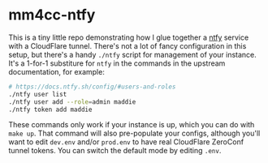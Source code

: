 mm4cc-ntfy
==========

This is a tiny little repo demonstrating how I glue together a
[ntfy](https://ntfy.sh/) service with a CloudFlare tunnel. There's not a lot of
fancy configuration in this setup, but there's a handy `./ntfy` script for
management of your instance. It's a 1-for-1 substiture for `ntfy` in the commands
in the upstream documentation, for example:

```bash
# https://docs.ntfy.sh/config/#users-and-roles
./ntfy user list
./ntfy user add --role=admin maddie
./ntfy token add maddie
```

These commands only work if your instance is up, which you can do with `make up`.
That command will also pre-populate your configs, although you'll want to edit
`dev.env` and/or `prod.env` to have real CloudFlare ZeroConf tunnel tokens. You
can switch the default mode by editing `.env`.
